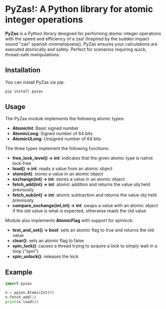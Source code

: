 # PyZas!: A Python library for atomic integer operations

**PyZas** is a Python library designed for performing atomic integer operations with the speed and efficiency of a zas!
(Inspired by the sudden impact sound "zas" spanish onomatopoeia)). PyZas ensures your calculations are executed atomically and safely. Perfect 
for scenarios requiring quick, thread-safe manipulations.

## Installation

You can install PyZas via pip:

```bash
pip install pyzas
```
## Usage

The PyZas module implements the following atomic types:

* **AtomicInt**: Basic signed number
* **AtomicLong**:  Signed number of 64 bits
* **AtomicULong**: Unsigned number of 64 bits

The three types implement the following functions:

* **free_lock_level() -> int**: indicates that the given atomic type is native lock-free
* **load() -> int**: reads a value from an atomic object
* **store(int)**: stores a value in an atomic object
* **exchange(int) -> int**: stores a value in an atomic object
* **fetch_add(int) -> int**: atomic addition and returns the value obj held previously
* **fetch_sub(int) -> int**: atomic subtraction and returns the value obj held previously
* **compare_exchange(int,int) -> int**: swaps a value with an atomic object if the old value is what is expected, otherwise reads the old value

Module also implements **AtomicFlag** with support for spinlock:

* **test_and_set() -> bool**: sets an atomic flag to true and returns the old value
* **clear()**: sets an atomic flag to false
* **spin_lock()**: causes a thread trying to acquire a lock to simply wait in a loop ("spin")
* **spin_unlock()**: releases the lock

## Example

```python
import pyzas

n = pyzas.AtomicInt(0)
n.fetch_add(1)
print(n.load())
```